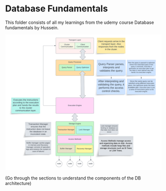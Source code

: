 # Database Fundamentals

This folder consists of all my learnings from the udemy course Database fundamentals by Hussein.

![db_arch](images/DBMS%20Architecture.png)

(Go through the sections to understand the components of the DB architecture)

